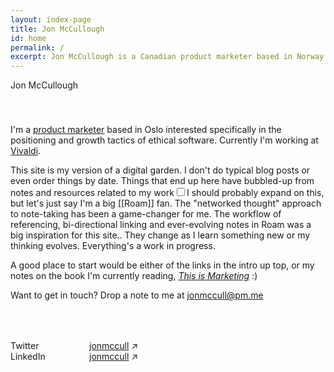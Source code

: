 ```yaml
---
layout: index-page
title: Jon McCullough
id: home
permalink: /
excerpt: Jon McCullough is a Canadian product marketer based in Norway working at Vivaldi Technologies. Welcome to his digital garden. 🌳
---
```


<div class="hero-text">
  <p style="padding-bottom:20px;">Jon McCullough</p>
  <p class="hero-title" style="padding-top: 20px;">I'm a <a class="internal-link" href="/product-marketing/">product marketer</a> based in Oslo interested specifically in the positioning and growth tactics of ethical software. Currently I'm working at <a class="internal-link" href="/vivaldi/">Vivaldi</a>.</p>
  
  <p>This site is my version of a digital garden. I don't do typical blog posts or even order things by date. Things that end up here have bubbled-up from notes and resources related to my work<input type="checkbox" id="cb7" /><label for="cb7"><sup></sup></label><span><span class="footnote-inner">I should probably expand on this, but let's just say I'm a big [[Roam]] fan. The "networked thought" approach to note-taking has been a game-changer for me. The workflow of referencing, bi-directional linking and ever-evolving notes in Roam was a big inspiration for this site.</span></span>. They change as I learn something new or my thinking evolves. Everything's a work in progress.</p>
  <p>A good place to start would be either of the links in the intro up top, or my notes on the book I'm currently reading, <em><a class="internal-link" href="/book/this-is-marketing/">This is Marketing</a></em> :)</p>
  
  <p>Want to get in touch? Drop a note to me at <a href="mailto:jonmccull@pm.me?subject=Hey there">jonmccull@pm.me</a></p>
</div>

<!-- Social links list -->
  <div class="social-links" style="padding-top: 50px;">
	<div style="position: relative; width: 25%; float: left; display: block;">
	  <p class="grey-text" style="margin: 0;">Twitter</p>
	  <p class="grey-text" style="margin: 0;">LinkedIn</p>
	</div>
	<div style="position: relative; width: 75%; float: left; display: block;">
	  <p style="margin: 0;"><a target="blank" href="https://twitter.com/jonmccull">jonmccull</a> ↗</p>
	  <p style="margin: 0;"><a target="blank" href="https://www.linkedin.com/in/jonmccullough/">jonmccull</a> ↗</p>
	</div>
	</div>
  <!-- .social-links -->
  
  